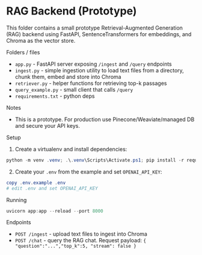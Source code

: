 # RAG Backend (Prototype)

This folder contains a small prototype Retrieval-Augmented Generation (RAG) backend using FastAPI, SentenceTransformers for embeddings, and Chroma as the vector store.

Folders / files
- `app.py` - FastAPI server exposing `/ingest` and `/query` endpoints
- `ingest.py` - simple ingestion utility to load text files from a directory, chunk them, embed and store into Chroma
- `retriever.py` - helper functions for retrieving top-k passages
- `query_example.py` - small client that calls `/query`
- `requirements.txt` - python deps

Notes
- This is a prototype. For production use Pinecone/Weaviate/managed DB and secure your API keys.

Setup

1. Create a virtualenv and install dependencies:

```powershell
python -m venv .venv; .\.venv\Scripts\Activate.ps1; pip install -r requirements.txt
```

2. Create your `.env` from the example and set `OPENAI_API_KEY`:

```powershell
copy .env.example .env
# edit .env and set OPENAI_API_KEY
```

Running

```powershell
uvicorn app:app --reload --port 8000
```

Endpoints

- `POST /ingest` - upload text files to ingest into Chroma
- `POST /chat` - query the RAG chat. Request payload: `{ "question":"...","top_k":5, "stream": false }`



